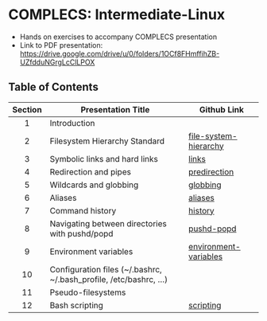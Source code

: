 # COMPLECS: Intermediate-Linux
* Hands on exercises to accompany COMPLECS presentation
* Link to PDF presentation: https://drive.google.com/drive/u/0/folders/1OCf8FHmffihZB-UZfdduNGrgLcClLPOX

## Table of Contents
| Section    | Presentation Title | Github Link |
| :--------: | ------- | ------- |
| 1 | Introduction  |  |
| 2 | Filesystem Hierarchy Standard  |  [file-system-hierarchy](file-system-hierarchy)  |
| 3 | Symbolic links and hard links  |  [links](links) |
| 4 | Redirection and pipes  |  [predirection](redirection) |
| 5 | Wildcards and globbing  |  [globbing](globbing)  |
| 6 | Aliases  |  [aliases](aliases)  |
| 7 | Command history  |  [history](history)  |
| 8 | Navigating between directories with pushd/popd  |  [pushd-popd](pushd-popd)
| 9 | Environment variables  | [environment-variables](environment-variables) |
| 10 | Configuration files (~/.bashrc, ~/.bash_profile, /etc/bashrc, …)  |  
| 11 | Pseudo-filesystems  |    |
| 12 | Bash scripting  | [scripting](scripting) |

